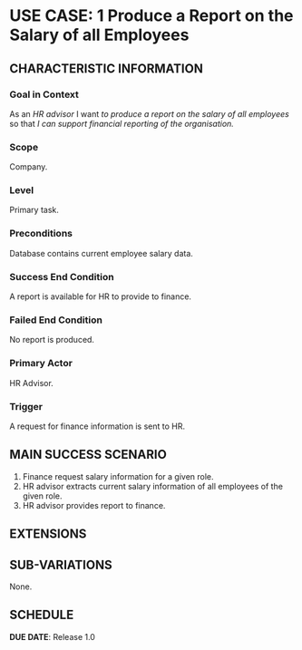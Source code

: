 # USE CASE: 1 Produce a Report on the Salary of all Employees

## CHARACTERISTIC INFORMATION

### Goal in Context

As an *HR advisor* I want *to produce a report on the salary of all employees* so that *I can support financial reporting of the organisation.*

### Scope

Company.

### Level

Primary task.

### Preconditions

Database contains current employee salary data.

### Success End Condition

A report is available for HR to provide to finance.

### Failed End Condition

No report is produced.

### Primary Actor

HR Advisor.

### Trigger

A request for finance information is sent to HR.

## MAIN SUCCESS SCENARIO

1. Finance request salary information for a given role.
2. HR advisor extracts current salary information of all employees of the given role.
3. HR advisor provides report to finance.

## EXTENSIONS

## SUB-VARIATIONS

None.

## SCHEDULE

**DUE DATE**: Release 1.0
